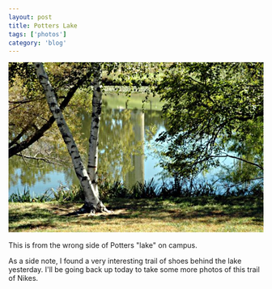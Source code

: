 ```yaml
---
layout: post
title: Potters Lake
tags: ['photos']
category: 'blog'
---
```


![Potters :: Nikon D70 : 1/40s : f/20 : ISO 200](/media/2004/09/potters.jpg)

This is from the wrong side of Potters "lake" on campus.

As a side note, I found a very interesting trail of shoes behind the
lake yesterday. I'll be going back up today to take some more photos of
this trail of Nikes.

